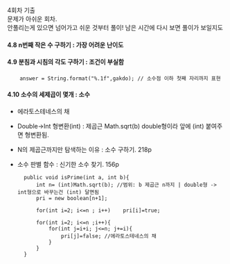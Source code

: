 4회차 기출<br>
문제가 아쉬운 회차. <br>
안풀리는게 있으면 넘어가고 쉬운 것부터 풀이! 남은 시간에 다시 보면 풀이가 보일지도 <br>

#### 4.8 n번째 작은 수 구하기 : 가장 어려운 난이도

#### 4.9 분침과 시침의 각도 구하기 : 조건이 부실함

        answer = String.format("%.1f",gakdo); // 소수점 이하 첫째 자리까지 표현

#### 4.10 소수의 세제곱이 몇개 : 소수
- 에라토스테네스의 채
- Double->Int 형변환(int) : 제곱근 Math.sqrt(b) double형이라 앞에 (int) 붙여주면 형변환됨.
- N의 제곱근까지만 탐색하는 이유 : 소수 구하기. 218p
- 소수 판별 함수 : 신기한 소수 찾기. 156p

    	public void isPrime(int a, int b){
    		int n= (int)Math.sqrt(b); //범위: b 제곱근 n까지 | double형 -> int형으로 바꾸는건 (int) 달면됨
    		pri = new boolean[n+1]; 
    		
    		for(int i=2; i<=n ; i++)	pri[i]=true; 
    			
    		for(int i=2; i<=n ;i++){
    			for(int j=i+i; j<=n; j+=i){
    				pri[j]=false; //에라토스테네스의 채
    			}
    		}
    	}
